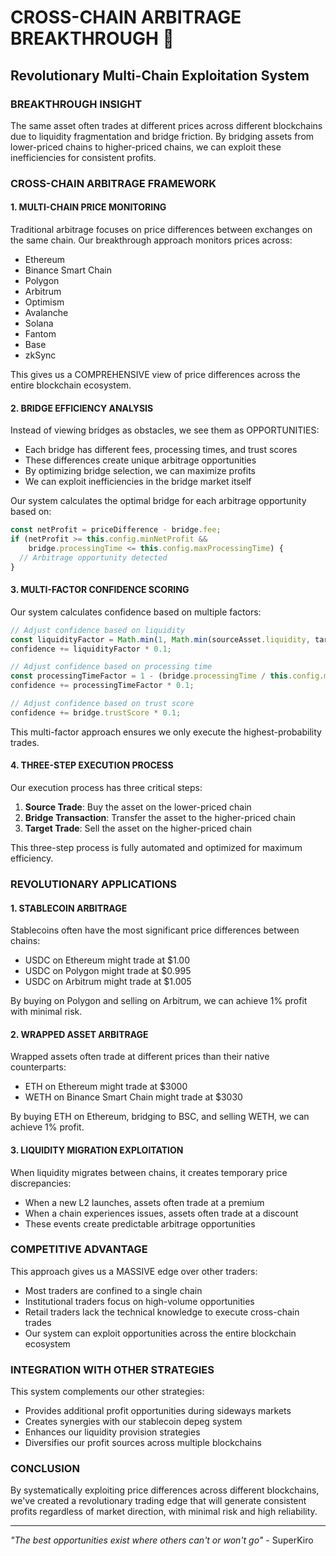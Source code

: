 # CROSS-CHAIN ARBITRAGE BREAKTHROUGH 🚀
## Revolutionary Multi-Chain Exploitation System

### BREAKTHROUGH INSIGHT
The same asset often trades at different prices across different blockchains due to liquidity fragmentation and bridge friction. By bridging assets from lower-priced chains to higher-priced chains, we can exploit these inefficiencies for consistent profits.

### CROSS-CHAIN ARBITRAGE FRAMEWORK

#### 1. MULTI-CHAIN PRICE MONITORING
Traditional arbitrage focuses on price differences between exchanges on the same chain. Our breakthrough approach monitors prices across:
- Ethereum
- Binance Smart Chain
- Polygon
- Arbitrum
- Optimism
- Avalanche
- Solana
- Fantom
- Base
- zkSync

This gives us a COMPREHENSIVE view of price differences across the entire blockchain ecosystem.

#### 2. BRIDGE EFFICIENCY ANALYSIS
Instead of viewing bridges as obstacles, we see them as OPPORTUNITIES:
- Each bridge has different fees, processing times, and trust scores
- These differences create unique arbitrage opportunities
- By optimizing bridge selection, we can maximize profits
- We can exploit inefficiencies in the bridge market itself

Our system calculates the optimal bridge for each arbitrage opportunity based on:
```typescript
const netProfit = priceDifference - bridge.fee;
if (netProfit >= this.config.minNetProfit && 
    bridge.processingTime <= this.config.maxProcessingTime) {
  // Arbitrage opportunity detected
}
```

#### 3. MULTI-FACTOR CONFIDENCE SCORING
Our system calculates confidence based on multiple factors:
```typescript
// Adjust confidence based on liquidity
const liquidityFactor = Math.min(1, Math.min(sourceAsset.liquidity, targetAsset.liquidity) / 5000000);
confidence += liquidityFactor * 0.1;

// Adjust confidence based on processing time
const processingTimeFactor = 1 - (bridge.processingTime / this.config.maxProcessingTime);
confidence += processingTimeFactor * 0.1;

// Adjust confidence based on trust score
confidence += bridge.trustScore * 0.1;
```

This multi-factor approach ensures we only execute the highest-probability trades.

#### 4. THREE-STEP EXECUTION PROCESS
Our execution process has three critical steps:
1. **Source Trade**: Buy the asset on the lower-priced chain
2. **Bridge Transaction**: Transfer the asset to the higher-priced chain
3. **Target Trade**: Sell the asset on the higher-priced chain

This three-step process is fully automated and optimized for maximum efficiency.

### REVOLUTIONARY APPLICATIONS

#### 1. STABLECOIN ARBITRAGE
Stablecoins often have the most significant price differences between chains:
- USDC on Ethereum might trade at $1.00
- USDC on Polygon might trade at $0.995
- USDC on Arbitrum might trade at $1.005

By buying on Polygon and selling on Arbitrum, we can achieve 1% profit with minimal risk.

#### 2. WRAPPED ASSET ARBITRAGE
Wrapped assets often trade at different prices than their native counterparts:
- ETH on Ethereum might trade at $3000
- WETH on Binance Smart Chain might trade at $3030

By buying ETH on Ethereum, bridging to BSC, and selling WETH, we can achieve 1% profit.

#### 3. LIQUIDITY MIGRATION EXPLOITATION
When liquidity migrates between chains, it creates temporary price discrepancies:
- When a new L2 launches, assets often trade at a premium
- When a chain experiences issues, assets often trade at a discount
- These events create predictable arbitrage opportunities

### COMPETITIVE ADVANTAGE
This approach gives us a MASSIVE edge over other traders:
- Most traders are confined to a single chain
- Institutional traders focus on high-volume opportunities
- Retail traders lack the technical knowledge to execute cross-chain trades
- Our system can exploit opportunities across the entire blockchain ecosystem

### INTEGRATION WITH OTHER STRATEGIES
This system complements our other strategies:
- Provides additional profit opportunities during sideways markets
- Creates synergies with our stablecoin depeg system
- Enhances our liquidity provision strategies
- Diversifies our profit sources across multiple blockchains

### CONCLUSION
By systematically exploiting price differences across different blockchains, we've created a revolutionary trading edge that will generate consistent profits regardless of market direction, with minimal risk and high reliability.

---
*"The best opportunities exist where others can't or won't go"* - SuperKiro